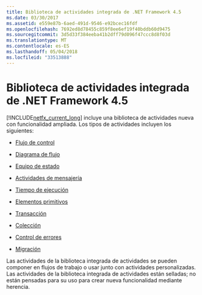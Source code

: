 ```yaml
---
title: Biblioteca de actividades integrada de .NET Framework 4.5
ms.date: 03/30/2017
ms.assetid: e559e87b-6aed-491d-9546-e92bcec16fdf
ms.openlocfilehash: 7692ed8d78455c859f8ee6ef19f40bddb60d9475
ms.sourcegitcommit: 3d5d33f384eeba41b2dff79d096f47ccc8d8f03d
ms.translationtype: MT
ms.contentlocale: es-ES
ms.lasthandoff: 05/04/2018
ms.locfileid: "33513888"
---
```

# <a name="net-framework-45-built-in-activity-library"></a>Biblioteca de actividades integrada de .NET Framework 4.5
[!INCLUDE[netfx_current_long](../../../includes/netfx-current-long-md.md)] incluye una biblioteca de actividades nueva con funcionalidad ampliada. Los tipos de actividades incluyen los siguientes:  
  
-   [Flujo de control](../../../docs/framework/windows-workflow-foundation/control-flow-activities-in-wf.md)  
  
-   [Diagrama de flujo](../../../docs/framework/windows-workflow-foundation/flowchart-activities-in-wf.md)  
  
-   [Equipo de estado](../../../docs/framework/windows-workflow-foundation/state-machine-activities-in-wf.md)  
  
-   [Actividades de mensajería](../../../docs/framework/wcf/feature-details/messaging-activities.md)  
  
-   [Tiempo de ejecución](../../../docs/framework/windows-workflow-foundation/runtime-activities-in-wf.md)  
  
-   [Elementos primitivos](../../../docs/framework/windows-workflow-foundation/primitives-activities-in-wf.md)  
  
-   [Transacción](../../../docs/framework/windows-workflow-foundation/transaction-activities-in-wf.md)  
  
-   [Colección](../../../docs/framework/windows-workflow-foundation/collection-activities-in-wf.md)  
  
-   [Control de errores](../../../docs/framework/windows-workflow-foundation/error-handling-activities-in-wf.md)  
  
-   [Migración](../../../docs/framework/windows-workflow-foundation/migration-activity-in-wf.md)  
  
 Las actividades de la biblioteca integrada de actividades se pueden componer en flujos de trabajo o usar junto con actividades personalizadas. Las actividades de la biblioteca integrada de actividades están selladas; no están pensadas para su uso para crear nueva funcionalidad mediante herencia.
